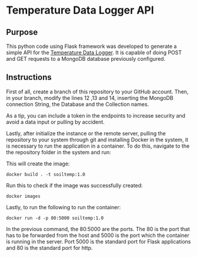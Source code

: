 # Temperature Data Logger API

## Purpose

This python code using Flask framework was developed to generate a simple API for the [Temperature Data Logger](https://github.com/GustavoSantiago113/Soil_Temperature_Datalogger). It is capable of doing POST and GET requests to a MongoDB database previously configured.

## Instructions

First of all, create a branch of this repository to your GitHub account. Then, in your branch, modify the lines 12 ,13 and 14, inserting the MongoDB connection String, the Database and the Collection names.

As a tip, you can include a token in the endpoints to increase security and avoid a data input or pulling by accident.

Lastly, after initialize the instance or the remote server, pulling the repository to your system through git and installing Docker in the system, it is necessary to run the application in a container. To do this, navigate to the the repository folder in the system and run:

This will create the image:

`docker build . -t soiltemp:1.0`

Run this to check if the image was successfully created:

`docker images`

Lastly, to run the following to run the container:

`docker run -d -p 80:5000 soiltemp:1.0`

In the previous command, the 80:5000 are the ports. The 80 is the port that has to be forwarded from the host and 5000 is the port which the container is running in the server. Port 5000 is the standard port for Flask applications and 80 is the standard port for http.

